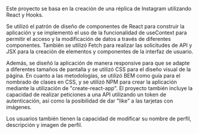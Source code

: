 Este proyecto se basa en la creación de una réplica de Instagram utilizando React y Hooks. 

Se utilizó el patrón de diseño de componentes de React para construir la aplicación y se implementó el uso de la funcionalidad de useContext para permitir el acceso y la modificación de datos a través de diferentes componentes. También se utilizó Fetch para realizar las solicitudes de API y JSX para la creación de elementos y componentes de la interfaz de usuario. 

Además, se diseñó la aplicación de manera responsive para que se adapte a diferentes tamaños de pantalla y se utilizó CSS para el diseño visual de la página.
En cuanto a las metodologías, se utilizó BEM como guía para el nombrado de clases en CSS, y se utilizó NPM para crear la aplicación mediante la utilización de "create-react-app". El proyecto también incluye la capacidad de realizar peticiones a una API utilizando un token de autenticación, así como la posibilidad de dar "like" a las tarjetas con imágenes. 

Los usuarios también tienen la capacidad de modificar su nombre de perfil, descripción y imagen de perfil.